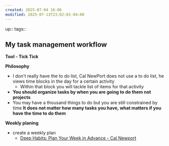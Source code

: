 ```yaml
---
created: 2025-07-04 16:06
modified: 2025-07-13T23:02:01-04:00
---
```

up::
tags::
## My task management workflow

**Tool - Tick Tick**

**Philosophy**
- I don't really have the to do list, Cal NewPort does not use a to do list, he views time blocks in the day for a certain activity
	- Within that block you will tackle list of items for that activity
- **You should organize tasks by when you are going to do them not projects**
- You may have a thousand things to do but you are still constrained by time 
**It does not matter how many tasks you have, what matters if you have the time to do them**

**Weekly planing**
- create a weekly plan
	- [Deep Habits: Plan Your Week in Advance - Cal Newport](https://calnewport.com/deep-habits-plan-your-week-in-advance/)